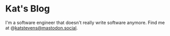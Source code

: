 # Kat's Blog

I'm a software engineer that doesn't really write software anymore. Find me at @katstevens@mastodon.social.
